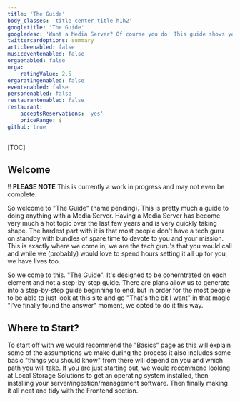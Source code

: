 ```yaml
---
title: 'The Guide'
body_classes: 'title-center title-h1h2'
googletitle: 'The Guide'
googledesc: 'Want a Media Server? Of course you do! This guide shows you how to set one up from beginning to end.'
twittercardoptions: summary
articleenabled: false
musiceventenabled: false
orgaenabled: false
orga:
    ratingValue: 2.5
orgaratingenabled: false
eventenabled: false
personenabled: false
restaurantenabled: false
restaurant:
    acceptsReservations: 'yes'
    priceRange: $
github: true
---
```


[TOC]

## Welcome

!! **PLEASE NOTE** This is currently a work in progress and may not even be complete.

So welcome to "The Guide" (name pending). This is pretty much a guide to doing anything with a Media Server. Having a Media Server has become very much a hot topic over the last few years and is very quickly taking shape. The hardest part with it is that most people don't have a tech guru on standby with bundles of spare time to devote to you and your mission. This is exactly where we come in, we are the tech guru's that you would call and while we (probably) would love to spend hours setting it all up for you, we have lives too. 

So we come to this. "The Guide". It's designed to be conerntrated on each element and not a step-by-step guide. There are plans allow us to generate into a step-by-step guide beginning to end, but in order for the most people to be able to just look at this site and go "That's the bit I want" in that magic "I've finally found the answer" moment, we opted to do it this way. 

## Where to Start?

To start off with we would recommend the "Basics" page as this will explain some of the assumptions we make during the process it also includes some basic "things you should know" from there will depend on you and which path you will take. If you are just starting out, we would recommend looking at Local Storage Solutions to get an operating system installed, then installing your server/ingestion/management software. Then finally making it all neat and tidy with the Frontend section.
